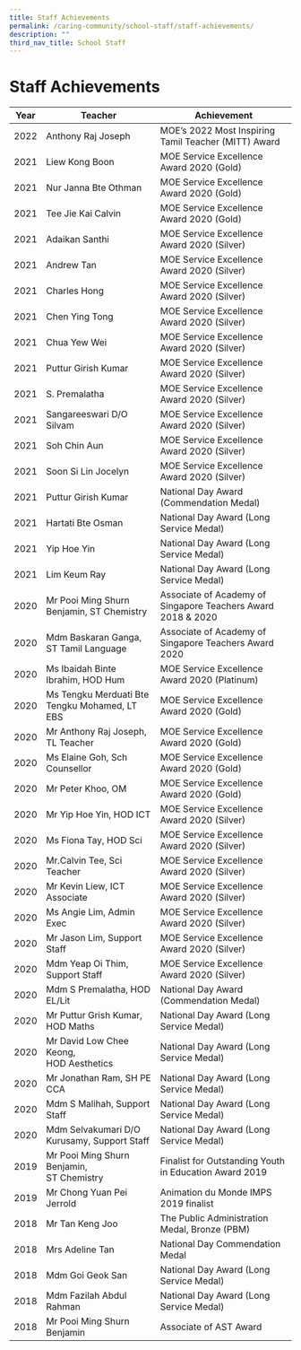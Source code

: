 ```yaml
---
title: Staff Achievements
permalink: /caring-community/school-staff/staff-achievements/
description: ""
third_nav_title: School Staff
---
```

# **Staff Achievements**

| Year 	| Teacher 	| Achievement 	|
|---	|---	|---	|
| 2022  	| Anthony Raj Joseph  	| MOE’s 2022 Most Inspiring Tamil Teacher (MITT) Award 	|
| 2021 	| Liew Kong Boon 	| MOE Service Excellence Award 2020 (Gold) 	|
| 2021  	| Nur Janna Bte Othman 	| MOE Service Excellence Award 2020 (Gold) 	|
| 2021  	| Tee Jie Kai Calvin 	| MOE Service Excellence Award 2020 (Gold) 	|
| 2021  	| Adaikan Santhi 	| MOE Service Excellence Award 2020 (Silver) 	|
| 2021  	| Andrew Tan  	| MOE Service Excellence Award 2020 (Silver) 	|
| 2021  	| Charles Hong 	| MOE Service Excellence Award 2020 (Silver) 	|
| 2021  	| Chen Ying Tong 	| MOE Service Excellence Award 2020 (Silver) 	|
| 2021 	| Chua Yew Wei 	| MOE Service Excellence Award 2020 (Silver) 	|
| 2021 	| Puttur Girish Kumar 	| MOE Service Excellence Award 2020 (Silver) 	|
| 2021  	| S. Premalatha  	| MOE Service Excellence Award 2020 (Silver) 	|
| 2021 	| Sangareeswari D/O Silvam 	| MOE Service Excellence Award 2020 (Silver) 	|
| 2021 	| Soh Chin Aun 	| MOE Service Excellence Award 2020 (Silver) 	|
| 2021 	| Soon Si Lin Jocelyn 	| MOE Service Excellence Award 2020 (Silver) 	|
| 2021 	| Puttur Girish Kumar 	| National Day Award (Commendation Medal)  	|
| 2021 	| Hartati Bte Osman 	| National Day Award (Long Service Medal)  	|
| 2021 	| Yip Hoe Yin  	| National Day Award (Long Service Medal) 	|
| 2021 	| Lim Keum Ray 	| National Day Award (Long Service Medal) 	|
| 2020 	| Mr Pooi Ming Shurn Benjamin, ST Chemistry  	| Associate of Academy of Singapore Teachers Award 2018 & 2020  	|
| 2020 	| Mdm Baskaran Ganga, ST Tamil Language  	| Associate of Academy of Singapore Teachers Award 2020  	|
| 2020 	| Ms Ibaidah Binte Ibrahim, HOD Hum  	| MOE Service Excellence Award 2020 (Platinum)  	|
| 2020 	| Ms Tengku Merduati Bte Tengku Mohamed, LT EBS 	| MOE Service Excellence Award 2020 (Gold)  	|
| 2020 	| Mr Anthony Raj Joseph, TL Teacher  	| MOE Service Excellence Award 2020 (Gold)  	|
| 2020 	| Ms Elaine Goh, Sch Counsellor  	| MOE Service Excellence Award 2020 (Gold)  	|
| 2020 	| Mr Peter Khoo, OM  	| MOE Service Excellence Award 2020 (Gold)  	|
| 2020 	| Mr Yip Hoe Yin, HOD ICT  	| MOE Service Excellence Award 2020 (Silver)  	|
| 2020 	| Ms Fiona Tay, HOD Sci  	| MOE Service Excellence Award 2020 (Silver)  	|
| 2020 	| Mr.Calvin Tee, Sci Teacher  	| MOE Service Excellence Award 2020 (Silver)  	|
| 2020 	| Mr Kevin Liew, ICT Associate  	| MOE Service Excellence Award 2020 (Silver)  	|
| 2020 	| Ms Angie Lim, Admin Exec  	| MOE Service Excellence Award 2020 (Silver)  	|
| 2020 	| Mr Jason Lim, Support Staff  	| MOE Service Excellence Award 2020 (Silver)  	|
| 2020 	| Mdm Yeap Oi Thim, Support Staff  	| MOE Service Excellence Award 2020 (Silver)  	|
| 2020 	| Mdm S Premalatha, HOD EL/Lit  	| National Day Award (Commendation Medal) 	|
| 2020 	| Mr Puttur Grish Kumar, HOD Maths  	| National Day Award (Long Service Medal)  	|
| 2020 	| Mr David Low Chee Keong, <br>HOD Aesthetics  	| National Day Award (Long Service Medal)  	|
| 2020 	| Mr Jonathan Ram, SH PE CCA  	| National Day Award (Long Service Medal)  	|
| 2020 	| Mdm S Malihah, Support Staff  	| National Day Award (Long Service Medal)  	|
| 2020 	| Mdm Selvakumari D/O Kurusamy, Support Staff  	| National Day Award (Long Service Medal)  	|
| 2019 	| Mr Pooi Ming Shurn Benjamin,<br>ST Chemistry  	| Finalist for Outstanding Youth in Education Award 2019  	|
| 2019 	| Mr Chong Yuan Pei Jerrold 	| Animation du Monde IMPS 2019 finalist   	|
| 2018 	| Mr Tan Keng Joo 	| The Public Administration Medal, Bronze (PBM) 	|
| 2018 	| Mrs Adeline Tan  	| National Day Commendation Medal  	|
| 2018  	| Mdm Goi Geok San  	| National Day Award (Long Service Medal)  	|
| 2018  	| Mdm Fazilah Abdul Rahman  	| National Day Award (Long Service Medal)  	|
| 2018  	| Mr Pooi Ming Shurn Benjamin 	| Associate of AST Award  	|
